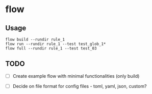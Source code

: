 # flow

## Usage 

```
flow build --rundir rule_1
flow run --rundir rule_1 --test test_glob_1*
flow full --rundir rule_1 --test test_03
```

## TODO 

- [ ] Create example flow with minimal functionalities (only build)
- [ ] Decide on file format for config files - toml, yaml, json, custom? 

